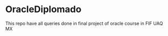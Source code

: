 # OracleDiplomado
 This repo  have all queries done in final project  of oracle course in FIF UAQ MX
